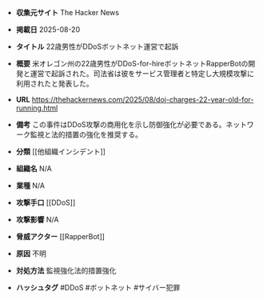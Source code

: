 - **収集元サイト**
The Hacker News

- **掲載日**
2025-08-20

- **タイトル**
22歳男性がDDoSボットネット運営で起訴

- **概要**
米オレゴン州の22歳男性がDDoS-for-hireボットネットRapperBotの開発と運営で起訴された。司法省は彼をサービス管理者と特定し大規模攻撃に利用されたと発表した。

- **URL**
https://thehackernews.com/2025/08/doj-charges-22-year-old-for-running.html

- **備考**
この事件はDDoS攻撃の商用化を示し防御強化が必要である。ネットワーク監視と法的措置の強化を推奨する。

- **分類**
[[他組織インシデント]]

- **組織名**
N/A

- **業種**
N/A

- **攻撃手口**
[[DDoS]]

- **攻撃影響**
N/A

- **脅威アクター**
[[RapperBot]]

- **原因**
不明

- **対処方法**
監視強化法的措置強化

- **ハッシュタグ**
#DDoS #ボットネット #サイバー犯罪

